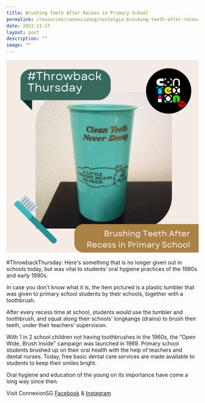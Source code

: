 ```yaml
---
title: Brushing Teeth After Recess in Primary School 
permalink: /resources/connexionsg/nostalgia-brushing-teeth-after-recess/
date: 2022-11-17
layout: post
description: ""
image: ""
---
```

![](/images/connexionsg/2022/brushing%20teeth%20after%20recess%20in%20primary%20school.png)

#ThrowbackThursday: Here's something that is no longer given out in schools today, but was vital to students’ oral hygiene practices of the 1980s and early 1990s.

In case you don't know what it is, the item pictured is a plastic tumbler that was given to primary school students by their schools, together with a toothbrush.

After every recess time at school, students would use the tumbler and toothbrush, and squat along their schools' longkangs (drains) to brush their teeth, under their teachers' supervision.

With 1 in 2 school children not having toothbrushes in the 1960s, the “Open Wide, Brush Inside” campaign was launched in 1969. Primary school students brushed up on their oral health with the help of teachers and dental nurses. Today, free basic dental care services are made available to students to keep their smiles bright.

Oral hygiene and education of the young on its importance have come a long way since then.


Visit ConnexionSG [Facebook](https://www.facebook.com/ConnexionSG) & [Instagram](https://www.instagram.com/connexionsg/)